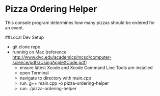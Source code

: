 # Pizza Ordering Helper

This console program determines how many pizzas should be ordered for an event.

##Local Dev Setup
* git clone repo
* running on Mac (reference http://www.dvc.edu/academics/mcsd/computer-science/pdfs/UsingAppleXCode.pdf)
    * ensure latest Xcode and Xcode Command Line Tools are installed
    * open Terminal
    * navigate to directory with main.cpp
    * run: g++ main.cpp -o pizza-ordering-helper
    * run: ./pizza-ordering-helper
